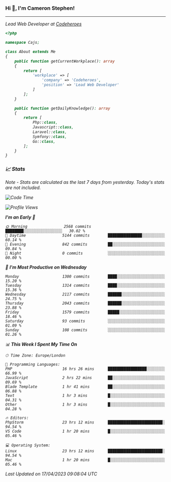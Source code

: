 ### Hi 👋, I'm Cameron Stephen!
<hr>
<p><em>Lead Web Developer at <a href="https://codeheroes.co.uk">Codeheroes</a></p>


```php
<?php

namespace Cajs;

class About extends Me
{
    public function getCurrentWorkplace(): array
    {
        return [
            'workplace' => [
                'company' => 'Codeheroes',
                'position' => 'Lead Web Developer'
            ]
        ];
    }

    public function getDailyKnowledge(): array
    {
        return [
            Php::class,
            Javascript::class,
            Laravel::class,
            Symfony::class,
            Go::class,
        ];
    }
}
```

### 📈 Stats
<p><em>Note - Stats are calculated as the last 7 days from yesterday. Today's stats are not included.</em></p>


<!--START_SECTION:waka-->
![Code Time](http://img.shields.io/badge/Code%20Time-3%2C317%20hrs%2013%20mins-blue)

![Profile Views](http://img.shields.io/badge/Profile%20Views-0-blue)

**I'm an Early 🐤** 

```text
🌞 Morning                2568 commits        ████████░░░░░░░░░░░░░░░░░   30.02 % 
🌆 Daytime                5144 commits        ███████████████░░░░░░░░░░   60.14 % 
🌃 Evening                842 commits         ██░░░░░░░░░░░░░░░░░░░░░░░   09.84 % 
🌙 Night                  0 commits           ░░░░░░░░░░░░░░░░░░░░░░░░░   00.00 % 
```
📅 **I'm Most Productive on Wednesday** 

```text
Monday                   1300 commits        ████░░░░░░░░░░░░░░░░░░░░░   15.20 % 
Tuesday                  1314 commits        ████░░░░░░░░░░░░░░░░░░░░░   15.36 % 
Wednesday                2117 commits        ██████░░░░░░░░░░░░░░░░░░░   24.75 % 
Thursday                 2043 commits        ██████░░░░░░░░░░░░░░░░░░░   23.88 % 
Friday                   1579 commits        █████░░░░░░░░░░░░░░░░░░░░   18.46 % 
Saturday                 93 commits          ░░░░░░░░░░░░░░░░░░░░░░░░░   01.09 % 
Sunday                   108 commits         ░░░░░░░░░░░░░░░░░░░░░░░░░   01.26 % 
```


📊 **This Week I Spent My Time On** 

```text
🕑︎ Time Zone: Europe/London

💬 Programming Languages: 
PHP                      16 hrs 26 mins      █████████████████░░░░░░░░   66.99 % 
JavaScript               2 hrs 22 mins       ██░░░░░░░░░░░░░░░░░░░░░░░   09.69 % 
Blade Template           1 hr 41 mins        ██░░░░░░░░░░░░░░░░░░░░░░░   06.88 % 
Text                     1 hr 3 mins         █░░░░░░░░░░░░░░░░░░░░░░░░   04.31 % 
Other                    1 hr 3 mins         █░░░░░░░░░░░░░░░░░░░░░░░░   04.28 % 

🔥 Editors: 
PhpStorm                 23 hrs 12 mins      ████████████████████████░   94.54 % 
VS Code                  1 hr 20 mins        █░░░░░░░░░░░░░░░░░░░░░░░░   05.46 % 

💻 Operating System: 
Linux                    23 hrs 12 mins      ████████████████████████░   94.54 % 
Mac                      1 hr 20 mins        █░░░░░░░░░░░░░░░░░░░░░░░░   05.46 % 
```


 Last Updated on 17/04/2023 09:08:04 UTC
<!--END_SECTION:waka-->
